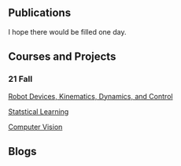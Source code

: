 ## Publications
I hope there would be filled one day.

## Courses and Projects
### 21 Fall
[Robot Devices, Kinematics, Dynamics, and Control](./Courses_Projects/RDKDC/RDKDC.html)

[Statstical Learning](./Courses_Projects/Statistical_Learning/Statistical_Learning.html)

[Computer Vision](./Courses_Projects/Computer_Vision/Computer_Vision.html)



## Blogs
